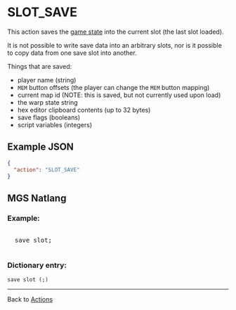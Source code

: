 # SLOT_SAVE

This action saves the [game state](scripts/save_data) into the current slot (the last slot loaded).

It is not possible to write save data into an arbitrary slots, nor is it possible to copy data from one save slot into another.

Things that are saved:

- player name (string)
- `MEM` button offsets (the player can change the `MEM` button mapping)
- current map id (NOTE: this is saved, but not currently used upon load)
- the warp state string
- hex editor clipboard contents (up to 32 bytes)
- save flags (booleans)
- script variables (integers)

## Example JSON

```json
{
  "action": "SLOT_SAVE"
}
```

## MGS Natlang

### Example:

<pre class="HyperMD-codeblock mgs">

  <span class="verb">save</span> <span class="target">slot</span><span class="terminator">;</span>

</pre>

### Dictionary entry:

```
save slot (;)
```

---

Back to [Actions](actions)
